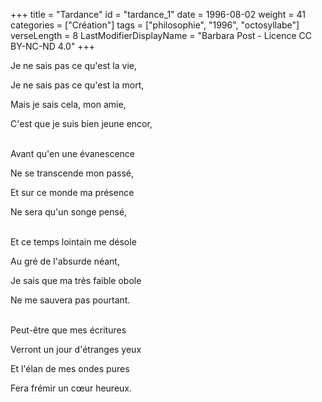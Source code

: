 +++
title = "Tardance"
id = "tardance_1"
date = 1996-08-02
weight = 41
categories = ["Création"]
tags = ["philosophie", "1996", "octosyllabe"]
verseLength = 8
LastModifierDisplayName = "Barbara Post - Licence CC BY-NC-ND 4.0"
+++

Je ne sais pas ce qu'est la vie,

Je ne sais pas ce qu'est la mort,

Mais je sais cela, mon amie,

C'est que je suis bien jeune encor,

 \
Avant qu'en une évanescence

Ne se transcende mon passé,

Et sur ce monde ma présence

Ne sera qu'un songe pensé,

 \
Et ce temps lointain me désole

Au gré de l'absurde néant,

Je sais que ma très faible obole

Ne me sauvera pas pourtant.

 \
Peut-être que mes écritures

Verront un jour d'étranges yeux

Et l'élan de mes ondes pures

Fera frémir un cœur heureux.
